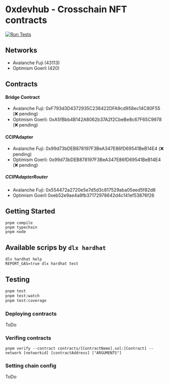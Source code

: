 # 0xdevhub - Crosschain NFT contracts

[![Run Tests](https://github.com/0xdevhub/crosschain-nft-contracts/actions/workflows/tests.yml/badge.svg)](https://github.com/0xdevhub/crosschain-nft-contracts/actions/workflows/tests.yml)

## Networks

- Avalanche Fuji (43113)
- Optimism Goerli (420)

## Contracts

#### Bridge Contract

- Avalanche Fuji: 0xF793d3D4372935C236422DFA9cd958ec14C80F55 (❌ pending)
- Optimism Goerli: 0xA5fBbb4B142A8062b37A2f2CbeBe8c67F65C9978 (❌ pending)

#### CCIPAdapter

- Avalanche Fuji: 0x99d73bDEB878197F3BeA347E86fD69541BeB14E4 (❌ pending)
- Optimism Goerli: 0x99d73bDEB878197F3BeA347E86fD69541BeB14E4 (❌ pending)

##### CCIPAdapterRouter

- Avalanche Fuji: 0x554472a2720e5e7d5d3c817529aba05eed5f82d8
- Optimism Goerli 0xeb52e9ae4a9fb37172978642d4c141ef53876f26

## Getting Started

```shell
pnpm compile
pnpm typechain
pnpm node
```

## Available scrips by `dlx hardhat`

```shell
dlx hardhat help
REPORT_GAS=true dlx hardhat test
```

## Testing

```bash
pnpm test
pnpm test:watch
pnpm test:coverage
```

### Deploying contracts

ToDo

### Verifing contracts

```shell
pnpm verify --contract contracts/[ContractName].sol:[Contract] --network [networkid] [contractAddress] ["ARGUMENTS"]
```

### Setting chain config

ToDo
